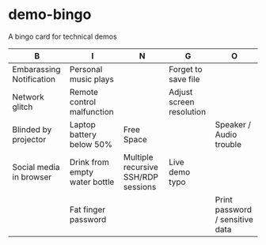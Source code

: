 # demo-bingo
A bingo card for technical demos

|B   |I   |N   |G   |O   |
|---|---|---|---|---|
|Embarassing Notification   |Personal music plays   |   |Forget to save file   |   |
|Network glitch   |Remote control malfunction   |   |Adjust screen resolution   |   |
|Blinded by projector   |Laptop battery below 50%   |Free Space   |   |Speaker / Audio trouble   |
|Social media in browser   |Drink from empty water bottle   |Multiple recursive SSH/RDP sessions   |  Live demo typo |   |
|   |Fat finger password   |   |   |Print password / sensitive data   |
